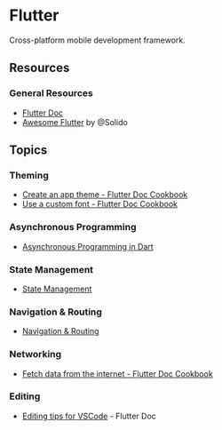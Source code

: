 # Flutter

Cross-platform mobile development framework.

## Resources

### General Resources

- [Flutter Doc](https://flutter.dev)
- [Awesome Flutter](https://github.com/Solido/awesome-flutter) by @Solido

## Topics

### Theming

- [Create an app theme - Flutter Doc Cookbook](https://flutter.dev/docs/cookbook/design/themes#creating-an-app-theme)
- [Use a custom font - Flutter Doc Cookbook](https://flutter.dev/docs/cookbook/design/fonts#1-import-the-font-files)

### Asynchronous Programming

- [Asynchronous Programming in Dart](https://dart.dev/codelabs/async-await)

### State Management

- [State Management](https://flutter.dev/docs/development/data-and-backend/state-mgmt)

### Navigation & Routing

- [Navigation & Routing](https://medium.com/flutter/learning-flutters-new-navigation-and-routing-system-7c9068155ade)

### Networking

- [Fetch data from the internet - Flutter Doc Cookbook](https://flutter.dev/docs/cookbook/networking/fetch-data)

### Editing

- [Editing tips for VSCode](https://flutter.dev/docs/development/tools/vs-code#editing-tips-for-flutter-code) - Flutter Doc
